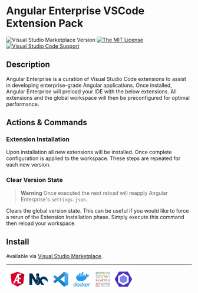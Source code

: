 # Angular Enterprise VSCode Extension Pack

![Visual Studio Marketplace Version](https://img.shields.io/visual-studio-marketplace/v/philipgriffin.angular-enterprise?color=green&style=flat-square)
[![The MIT License](https://img.shields.io/badge/license-MIT-orange.svg?color=blue&style=flat-square)](http://opensource.org/licenses/MIT)
[![Visual Studio Code Support](https://img.shields.io/badge/Visual%20Studio%20Code-%5E1.73.0-blue?style=flat-square&logo=visualstudiocode)](https://code.visualstudio.com)

## Description

Angular Enterprise is a curation of Visual Studio Code extensions to assist in developing enterprise-grade Angular applications. Once installed, Angular Enterprise will preload your IDE with the below extensions. All extensions and the global workspace will then be preconfigured for optimal performance.

## Actions & Commands

### Extension Installation

Upon installation all new extensions will be installed. Once complete configuration is applied to the workspace. These steps are repeated for each new version.

### Clear Version State

> **Warning**
> Once executed the next reload will reapply Angular Enterprise's `settings.json`.

Clears the global version state. This can be useful if you would like to force a rerun of the Extension Installation phase. Simply execute this command then reload your workspace.

## Install

Available via [Visual Studio Marketplace](https://marketplace.visualstudio.com/items?itemName=philipgriffin.angular-enterprise&ssr=false#overview).

---

<img src='./logo-banner.png' width="350">
